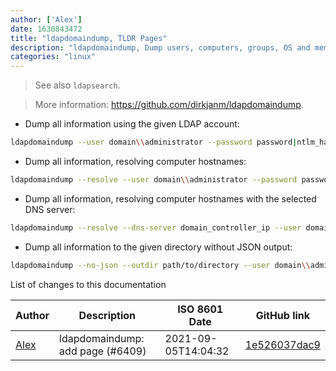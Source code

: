 ```yaml
---
author: ['Alex']
date: 1630843472
title: "ldapdomaindump, TLDR Pages"
description: "ldapdomaindump, Dump users, computers, groups, OS and membership information via LDAP to HTML, JSON and greppable output."
categories: "linux"
---
```

> See also `ldapsearch`.

> More information: <https://github.com/dirkjanm/ldapdomaindump>.

- Dump all information using the given LDAP account:

```bash
ldapdomaindump --user domain\\administrator --password password|ntlm_hash hostname|ip
```

- Dump all information, resolving computer hostnames:

```bash
ldapdomaindump --resolve --user domain\\administrator --password password hostname|ip
```

- Dump all information, resolving computer hostnames with the selected DNS server:

```bash
ldapdomaindump --resolve --dns-server domain_controller_ip --user domain\\administrator --password password hostname|ip
```

- Dump all information to the given directory without JSON output:

```bash
ldapdomaindump --no-json --outdir path/to/directory --user domain\\administrator --password password hostname|ip
```
List of changes to this documentation


Author | Description | ISO 8601 Date | GitHub link
------|-----|-----|-----
[Alex](mailto:alexandre.dhondt@gmail.com) | ldapdomaindump: add page (#6409) | 2021-09-05T14:04:32 | [1e526037dac9](https://github.com/tldr-pages/tldr/commit/1e526037dac92b328de1042c759dc764c025ecc8)

